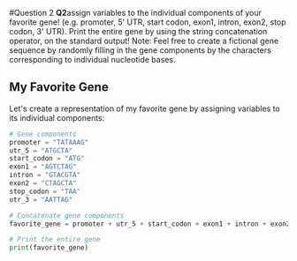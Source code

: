 #Question 2
**Q2**assign variables to the individual components of your favorite gene! (e.g.
promoter, 5' UTR, start codon, exon1, intron, exon2, stop codon, 3' UTR). Print the entire gene 
by using the string concatenation operator, on the standard output! Note: Feel free to create a 
fictional gene sequence by randomly filling in the gene components by the characters 
corresponding to individual nucleotide bases.






## My Favorite Gene

Let's create a representation of my favorite gene by assigning variables to its individual components:

```python
# Gene components
promoter = "TATAAAG"
utr_5 = "ATGCTA"
start_codon = "ATG"
exon1 = "AGTCTAG"
intron = "GTACGTA"
exon2 = "CTAGCTA"
stop_codon = "TAA"
utr_3 = "AATTAG"

# Concatenate gene components
favorite_gene = promoter + utr_5 + start_codon + exon1 + intron + exon2 + stop_codon + utr_3

# Print the entire gene
print(favorite_gene)

